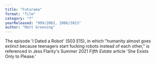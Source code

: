 ```yaml
---
title: "Futurama"
format: "film"
category: "f"
yearReleased: "999/2003, 2008/2013"
author: "Matt Groening"
---
```

The episode 'I Dated a Robot' (S03 E15), in which "humanity almost goes extinct because teenagers start fucking robots instead of each other," is referenced in Jess Flarity's Summer 2021 _Fifth Estate_ article 'She Exists Only to Please.'
